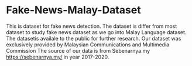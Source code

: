 # Fake-News-Malay-Dataset
This is dataset for fake news detection. The dataset is differ from most dataset to study fake news dataset as we go into Malay Language dataset. The datasetis availale to the public for further research. Our dataset was exclusively provided by Malaysian Communications and Multimedia Commission The source of our data is from Sebenarnya.my https://sebenarnya.my/ in year 2017-2020. 

